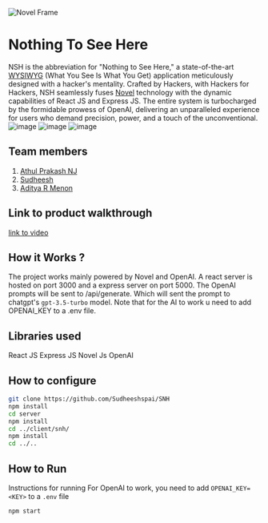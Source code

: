 
![Novel Frame](https://github.com/TH-Activities/saturday-hack-night-template/assets/90635335/4c26e8ac-2dd1-4d75-8e1a-9f7585e3b381)


# Nothing To See Here 
NSH is the abbreviation for "Nothing to See Here," a state-of-the-art [WYSIWYG](https://www.google.com/search?q=WYSIWYG) (What You See Is What You Get) application meticulously designed with a hacker's mentality. Crafted by Hackers, with Hackers for Hackers, NSH seamlessly fuses [Novel](https://github.com/steven-tey/novel) technology with the dynamic capabilities of React JS and Express JS. The entire system is turbocharged by the formidable prowess of OpenAI, delivering an unparalleled experience for users who demand precision, power, and a touch of the unconventional.
![image](https://github.com/Sudheeshspai/SNH/assets/81918189/225d04a6-1743-4aa4-948d-e9552bc9ab07)
![image](https://github.com/Sudheeshspai/SNH/assets/81918189/b3b0efe3-5aaf-4471-b567-f544be0eaecf)
![image](https://github.com/Sudheeshspai/SNH/assets/81918189/13c8c817-07e2-47da-bca0-13fe30bc2e34)

## Team members
1. [Athul Prakash NJ](https://github.com/psychoSherlock)
2. [Sudheesh](https://github.com/Sudheeshspai)
3. [Aditya R Menon](https://github.com/adityarmenon)
## Link to product walkthrough
[link to video](https://drive.google.com/file/d/1Wg51emnF0kyRaModUckOzLipJdzm6qCo/view)
## How it Works ?
 The project works mainly powered by Novel and OpenAI. A react server is hosted on port 3000 and a express server on port 5000. 
 The OpenAI prompts will be sent to /api/generate. Which will sent the prompt to chatgpt's `gpt-3.5-turbo` model. Note that for the AI to work u need to add OPENAI_KEY to a .env file.
## Libraries used
React JS
Express JS
Novel Js
OpenAI
## How to configure
```bash
git clone https://github.com/Sudheeshspai/SNH
npm install
cd server
npm install
cd ../client/snh/
npm install
cd ../..

```
## How to Run
Instructions for running
For OpenAI to work, you need to add `OPENAI_KEY=<KEY>` to a `.env` file
```bash
npm start
```
